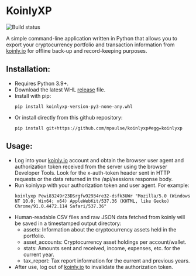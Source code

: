 # KoinlyXP

![Build status](https://github.com/mpaulse/koinlyxp/workflows/KoinlyXP%20build/badge.svg)

A simple command-line application written in Python that allows you to export your cryptocurrency portfolio and
transaction information from [koinly.io](https://koinly.io) for offline back-up and record-keeping purposes.

## Installation:
- Requires Python 3.9+.
- Download the latest WHL [release](https://github.com/mpaulse/koinlyxp/releases/latest) file.
- Install with pip:
    ```
    pip install koinlyxp-version-py3-none-any.whl
    ```  
- Or install directly from this github repository:
    ```
    pip install git+https://github.com/mpaulse/koinlyxp#egg=koinlyxp
    ```

## Usage:
- Log into your [koinly.io](http://koinly.io) account and obtain the browser user agent and authorization token
  received from the server using the browser Developer Tools. Look for the x-auth-token header sent
  in HTTP requests or the data returned in the /api/sessions response body.
- Run koinlyxp with your authorization token and user agent. For example:
    ```
    koinlyxp Pewi83249r23DSrgfw92934re32-dsfk3UWr "Mozilla/5.0 (Windows NT 10.0; Win64; x64) AppleWebKit/537.36 (KHTML, like Gecko) Chrome/91.0.4472.114 Safari/537.36"
    ```
- Human-readable CSV files and raw JSON data fetched from koinly will be saved in a timestamped
  output directory:
  - assets: Information about the cryptocurrency assets held in the portfolio.
  - asset_accounts: Cryptocurrency asset holdings per account/wallet.
  - stats: Amounts sent and received, income, expenses, etc. for the current year.
  - tax_report: Tax report information for the current and previous years.
- After use, log out of [koinly.io](http://koinly.io) to invalidate the authorization token.  
